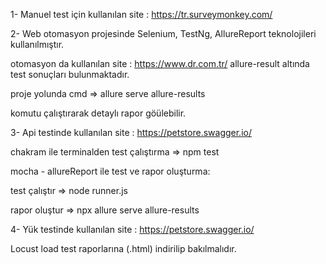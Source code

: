 1- Manuel test için kullanılan site : https://tr.surveymonkey.com/

2- Web otomasyon projesinde Selenium, TestNg, AllureReport teknolojileri kullanılmıştır.

otomasyon da kullanılan site : https://www.dr.com.tr/
allure-result altında test sonuçları bulunmaktadır.

proje yolunda cmd => allure serve allure-results 

komutu çalıştırarak detaylı rapor göülebilir.

3- Api testinde kullanılan site : https://petstore.swagger.io/

chakram ile terminalden test çalıştırma  => npm test

mocha - allureReport ile test ve rapor oluşturma:

test çalıştır => node runner.js

rapor oluştur => npx allure serve allure-results

4- Yük testinde kullanılan site : https://petstore.swagger.io/

Locust load test raporlarına (.html) indirilip bakılmalıdır.
